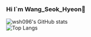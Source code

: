 ### Hi I`m Wang_Seok_Hyeon👋 

<!--
**wsh096/wsh096** is a ✨ _special_ ✨ repository because its `README.md` (this file) appears on your GitHub profile.

Here are some ideas to get you started:

- 🔭 I’m currently working on ...
- 🌱 I’m currently learning ...
- 👯 I’m looking to collaborate on ...
- 🤔 I’m looking for help with ...
- 💬 Ask me about ...
- 📫 How to reach me: ...
- 😄 Pronouns: ...
- ⚡ Fun fact: ...
-->

![wsh096's GitHub stats](https://github-readme-stats.vercel.app/api?username=wsh096&show_icons=true&theme=cobalt)
<br>
![Top Langs](https://github-readme-stats.vercel.app/api/top-langs/?username=wsh096&layout=compact&theme=cobalt)
